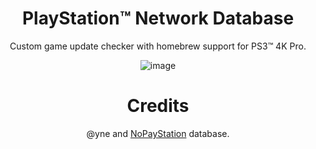<div align="center">

# PlayStation™ Network Database
Custom game update checker with homebrew support for PS3™ 4K Pro.

![image](https://github.com/user-attachments/assets/302d51be-9e4f-4375-ba75-de45d88a227d)

 # Credits
 @yne and [NoPayStation](https://nopaystation.com/) database.
</div>
